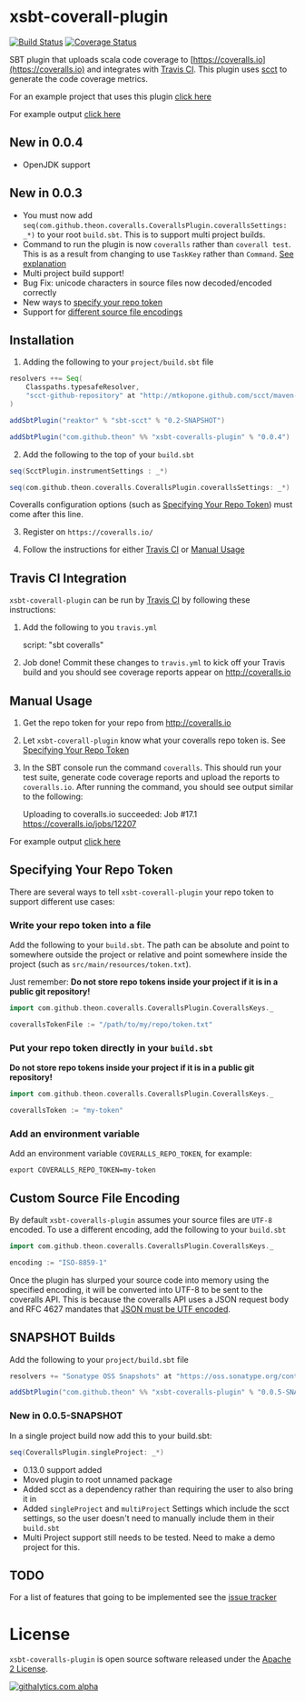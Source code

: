 # xsbt-coverall-plugin

[![Build Status](https://travis-ci.org/theon/xsbt-coveralls-plugin.png?branch=master)](https://travis-ci.org/theon/xsbt-coveralls-plugin)
[![Coverage Status](https://coveralls.io/repos/theon/xsbt-coveralls-plugin/badge.png?branch=master)](https://coveralls.io/r/theon/xsbt-coveralls-plugin)

SBT plugin that uploads scala code coverage to [https://coveralls.io](https://coveralls.io) and integrates with [Travis CI](#travis-ci-integration). This plugin uses [scct](http://mtkopone.github.com/scct/) to generate the code coverage metrics.

For an example project that uses this plugin [click here](https://github.com/theon/scala-uri)

For example output [click here](https://coveralls.io/builds/6727)

## New in 0.0.4

 * OpenJDK support

## New in 0.0.3

 * You must now add `seq(com.github.theon.coveralls.CoverallsPlugin.coverallsSettings: _*)` to your root `build.sbt`. This is to support multi project builds.
 * Command to run the plugin is now `coveralls` rather than `coverall test`. This is as a result from changing to use `TaskKey` rather than `Command`. [See explanation]()
 * Multi project build support!
 * Bug Fix: unicode characters in source files now decoded/encoded correctly
 * New ways to [specify your repo token](#specifying-your-repo-token)
 * Support for [different source file encodings](#custom-source-file-encoding)

## Installation

1) Adding the following to your `project/build.sbt` file

```scala
resolvers ++= Seq(
    Classpaths.typesafeResolver,
    "scct-github-repository" at "http://mtkopone.github.com/scct/maven-repo"
)

addSbtPlugin("reaktor" % "sbt-scct" % "0.2-SNAPSHOT")

addSbtPlugin("com.github.theon" %% "xsbt-coveralls-plugin" % "0.0.4")
```

2) Add the following to the top of your `build.sbt`

```scala
seq(ScctPlugin.instrumentSettings : _*)

seq(com.github.theon.coveralls.CoverallsPlugin.coverallsSettings: _*)
```

Coveralls configuration options (such as [Specifying Your Repo Token](#specifying-your-repo-token)) must come after this line.

3) Register on `https://coveralls.io/`

4) Follow the instructions for either [Travis CI](#travis-ci-integration) or [Manual Usage](#manual-usage)

## Travis CI Integration

`xsbt-coverall-plugin` can be run by [Travis CI](http://about.travis-ci.org/) by following these instructions:

1) Add the following to you `travis.yml`

    script: "sbt coveralls"

2) Job done! Commit these changes to `travis.yml` to kick off your Travis build and you should see coverage reports appear on http://coveralls.io

## Manual Usage

1)  Get the repo token for your repo from http://coveralls.io

1) Let `xsbt-coverall-plugin` know what your coveralls repo token is. See [Specifying Your Repo Token](#specifying-your-repo-token)

2) In the SBT console run the command `coveralls`. This should run your test suite, generate code coverage reports and upload the reports to `coveralls.io`. After running the command, you should see output similar to the following:

    Uploading to coveralls.io succeeded: Job #17.1
    https://coveralls.io/jobs/12207

For example output [click here](https://coveralls.io/builds/6727)

## Specifying Your Repo Token

There are several ways to tell `xsbt-coverall-plugin` your repo token to support different use cases:

### Write your repo token into a file 

Add the following to your `build.sbt`. The path can be absolute and point to somewhere outside the project or relative and point somewhere inside the project (such as `src/main/resources/token.txt`). 

Just remember: **Do not store repo tokens inside your project if it is in a public git repository!**

```scala
import com.github.theon.coveralls.CoverallsPlugin.CoverallsKeys._

coverallsTokenFile := "/path/to/my/repo/token.txt"
```

### Put your repo token directly in your `build.sbt`

**Do not store repo tokens inside your project if it is in a public git repository!**

```scala
import com.github.theon.coveralls.CoverallsPlugin.CoverallsKeys._

coverallsToken := "my-token"
```

### Add an environment variable

Add an environment variable `COVERALLS_REPO_TOKEN`, for example:

    export COVERALLS_REPO_TOKEN=my-token

## Custom Source File Encoding

By default `xsbt-coveralls-plugin` assumes your source files are `UTF-8` encoded. To use a different encoding, add the following to your `build.sbt`

```scala
import com.github.theon.coveralls.CoverallsPlugin.CoverallsKeys._

encoding := "ISO-8859-1"
```

Once the plugin has slurped your source code into memory using the specified encoding, it will be converted into UTF-8 to be sent to the coveralls API. This is because the coveralls API uses a JSON request body and RFC 4627 mandates that [JSON must be UTF encoded](http://tools.ietf.org/html/rfc4627#section-3).

## SNAPSHOT Builds

Add the following to your `project/build.sbt` file

```scala
resolvers += "Sonatype OSS Snapshots" at "https://oss.sonatype.org/content/repositories/snapshots"

addSbtPlugin("com.github.theon" %% "xsbt-coveralls-plugin" % "0.0.5-SNAPSHOT")
```

### New in 0.0.5-SNAPSHOT

In a single project build now add this to your build.sbt:

```scala
seq(CoverallsPlugin.singleProject: _*)
```

 * 0.13.0 support added
 * Moved plugin to root unnamed package
 * Added scct as a dependency rather than requiring the user to also bring it in
 * Added `singleProject` and `multiProject` Settings which include the scct settings, so the user doesn't need to manually include them in their `build.sbt`
  * Multi Project support still needs to be tested. Need to make a demo project for this.

## TODO

For a list of features that going to be implemented see the [issue tracker](https://github.com/theon/xsbt-coveralls-plugin/issues?labels=enhancement&page=1&state=open)

# License

`xsbt-coveralls-plugin` is open source software released under the [Apache 2 License](http://www.apache.org/licenses/LICENSE-2.0).

[![githalytics.com alpha](https://cruel-carlota.pagodabox.com/dcca8e4ca669f859be14ac3ffff4eddd "githalytics.com")](http://githalytics.com/theon/xsbt-coveralls-plugin)
